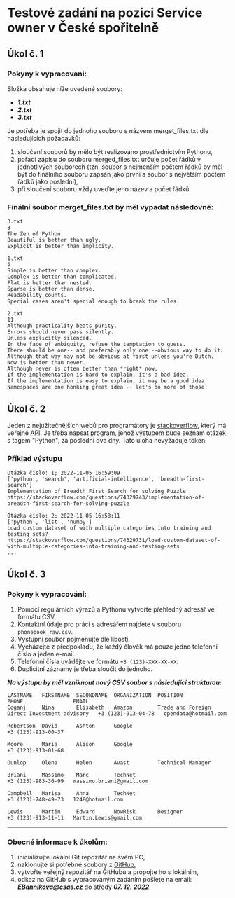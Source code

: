 # ****Testové zadání na pozici Service owner v České spořitelně****


## Úkol č. 1

### **Pokyny k vypracování:**

Složka obsahuje níže uvedené soubory:
* ***1.txt***
* ***2.txt***
* ***3.txt***

Je potřeba je spojit do jednoho souboru s názvem merget_files.txt dle následujících požadavků:

1. sloučení souborů by mělo být realizováno prostřednictvím Pythonu,
2. pořadí zápisu do souboru merged_files.txt určuje počet řádků v jednotlivých souborech (tzn. soubor s nejmenším počtem řádků by měl být do finálního souboru zapsán jako první a soubor s největším počtem řádků jako poslední),
3. při sloučení souboru vždy uveďte jeho název a počet řádků.


### **Finální soubor merget_files.txt by měl vypadat následovně:**

```
3.txt
3
The Zen of Python
Beautiful is better than ugly.
Explicit is better than implicity.

1.txt
6
Simple is better than complex.
Complex is better than complicated.
Flat is better than nested.
Sparse is better than dense.
Readability counts.
Special cases aren't special enough to break the rules.

2.txt
11
Although practicality beats purity.
Errors should never pass silently.
Unless explicitly silenced.
In the face of ambiguity, refuse the temptation to guess.
There should be one-- and preferably only one --obvious way to do it.
Although that way may not be obvious at first unless you're Dutch.
Now is better than never.
Although never is often better than *right* now.
If the implementation is hard to explain, it's a bad idea.
If the implementation is easy to explain, it may be a good idea.
Namespaces are one honking great idea -- let's do more of those! 
```


## Úkol č. 2
Jeden z nejužitečnějších webů pro programátory je [stackoverflow](https://stackoverflow.com/), který má veřejné [API](https://api.stackexchange.com/docs). 
Je třeba napsat program, jehož výstupem bude seznam otázek s tagem "Python", za poslední dva dny.
Tato úloha nevyžaduje token.

### **Příklad výstupu**
```
Otázka číslo: 1; 2022-11-05 16:59:09
['python', 'search', 'artificial-intelligence', 'breadth-first-search']
Implementation of Breadth First Search for solving Puzzle
https://stackoverflow.com/questions/74329743/implementation-of-breadth-first-search-for-solving-puzzle

Otázka číslo: 2; 2022-11-05 16:58:11
['python', 'list', 'numpy']
Load custom dataset of with multiple categories into training and testing sets?
https://stackoverflow.com/questions/74329731/load-custom-dataset-of-with-multiple-categories-into-training-and-testing-sets
...
```

## Úkol č. 3

### **Pokyny k vypracování:**

1. Pomocí regulárních výrazů a Pythonu vytvořte přehledný adresář ve formátu CSV. 
2. Kontaktní údaje pro práci s adresářem najdete v souboru ```phonebook_raw.csv```.
3. Výstupní soubor pojmenujte dle libosti. 
4. Vycházejte z předpokladu, že každý člověk má pouze jedno telefonní číslo a jeden e-mail. 
2. Telefonní čísla uvádějte ve formátu ```+3 (123)-XXX-XX-XX```. 
3. Duplicitní záznamy je třeba sloučit do jednoho.


***Na výstupu by měl vzniknout nový CSV soubor s následující strukturou:***

```
LASTNAME   FIRSTNAME  SECONDNAME  ORGANIZATION  POSITION                                       PHONE                EMAIL
Coganj     Nina       Elisabeth   Amazon        Trade and Foreign Direct Investment advisory   +3 (123)-913-04-78   opendata@hotmail.com

Robertson  David      Ashton      Google                                                       +3 (123)-913-00-37 

Moore      Maria      Alison      Google                                                       +3 (123)-913-01-68 

Dunlop     Olena      Helen       Avast         Technical Manager

Briani     Massimo    Marc        TechNet                                                      +3 (123)-983-36-99   massimo.briani@gmail.com

Campbell   Marisa     Anna        TechNet                                                      +3 (123)-748-49-73   1248@hotmail.com

Lewis      Martin     Edward      NowRisk       Designer                                       +3 (123)-913-11-11   Martin.Lewis@gmail.com
```


---

### **Obecné informace k úkolům:**

1. inicializujte lokální Git repozitář na svém PC,
2. naklonujte si potřebné soubory z [GitHub](https://github.com/CSAS-TestoveZadani/Testove_zadani),
3. vytvořte veřejný repozitář na GitHubu a propojte ho s lokálním, 
4. odkaz na GitHub s vypracovaným zadáním pošlete na email: ***EBannikova@csas.cz*** do středy ***07. 12. 2022***.
